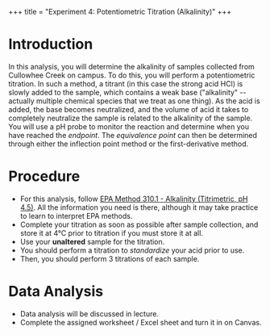 +++
title = "Experiment 4: Potentiometric Titration (Alkalinity)"
+++

# Introduction

In this analysis, you will determine the alkalinity of samples collected from Cullowhee Creek on campus.  To do this, you will perform a potentiometric titration.  In such a method, a titrant (in this case the strong acid HCl) is slowly added to the sample, which contains a weak base ("alkalinity" -- actually multiple chemical species that we treat as one thing).  As the acid is added, the base becomes neutralized, and the volume of acid it takes to completely neutralize the sample is related to the alkalinity of the sample.  You will use a pH probe to monitor the reaction and determine when you have reached the *endpoint*.  The *equivalence point* can then be determined through either the inflection point method or the first-derivative method.

# Procedure

- For this analysis, follow [EPA Method 310.1 - Alkalinity (Titrimetric, pH 4.5)](https://www.nemi.gov/methods/method_summary/5230/).  All the information you need is there, although it may take practice to learn to interpret EPA methods.
- Complete your titration as soon as possible after sample collection, and store it at 4°C prior to titration if you must store it at all.
- Use your **unaltered** sample for the titration.
- You should perform a titration to *standardize* your acid prior to use.
- Then, you should perform 3 titrations of each sample.

# Data Analysis

- Data analysis will be discussed in lecture.
- Complete the assigned worksheet / Excel sheet and turn it in on Canvas.
